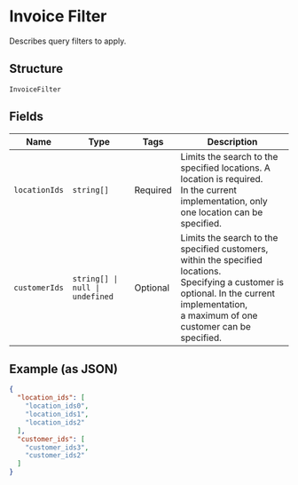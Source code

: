 <!-- Optimized: 2025-10-06 -->
<!-- RPM: 1.6.2.1.1.6.2.1_invoice-filter_20251006 -->
<!-- Session: E2E RPM DNA Application -->
<!-- AOM: RND (Reggie & Dro) -->
<!-- COI: TECHNOLOGY -->
<!-- RPM: HIGH -->
<!-- ACTION: BUILD -->

# Invoice Filter

Describes query filters to apply.

## Structure

`InvoiceFilter`

## Fields

| Name | Type | Tags | Description |
|  --- | --- | --- | --- |
| `locationIds` | `string[]` | Required | Limits the search to the specified locations. A location is required.<br>In the current implementation, only one location can be specified. |
| `customerIds` | `string[] \| null \| undefined` | Optional | Limits the search to the specified customers, within the specified locations.<br>Specifying a customer is optional. In the current implementation,<br>a maximum of one customer can be specified. |

## Example (as JSON)

```json
{
  "location_ids": [
    "location_ids0",
    "location_ids1",
    "location_ids2"
  ],
  "customer_ids": [
    "customer_ids3",
    "customer_ids2"
  ]
}
```
